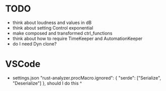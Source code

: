 # TODO
- think about loudness and values in dB
- think about setting Control exponential
- make composed and transformed ctrl_functions
- think about how to require TimeKeeper and AutomationKeeper
- do I need Dyn clone?

# VSCode
- settings.json
"rust-analyzer.procMacro.ignored": {
    "serde": ["Serialize", "Deserialize"]
    },
should I do this ^